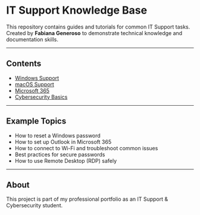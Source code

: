 
# IT Support Knowledge Base

This repository contains guides and tutorials for common IT Support tasks.  
Created by **Fabiana Generoso** to demonstrate technical knowledge and documentation skills.

---

## Contents
- [Windows Support](guides/windows.md)
- [macOS Support](guides/macos.md)
- [Microsoft 365](guides/microsoft365.md)
- [Cybersecurity Basics](guides/cybersecurity.md)

---

## Example Topics
- How to reset a Windows password
- How to set up Outlook in Microsoft 365
- How to connect to Wi-Fi and troubleshoot common issues
- Best practices for secure passwords
- How to use Remote Desktop (RDP) safely

---

## About
This project is part of my professional portfolio as an IT Support & Cybersecurity student.
